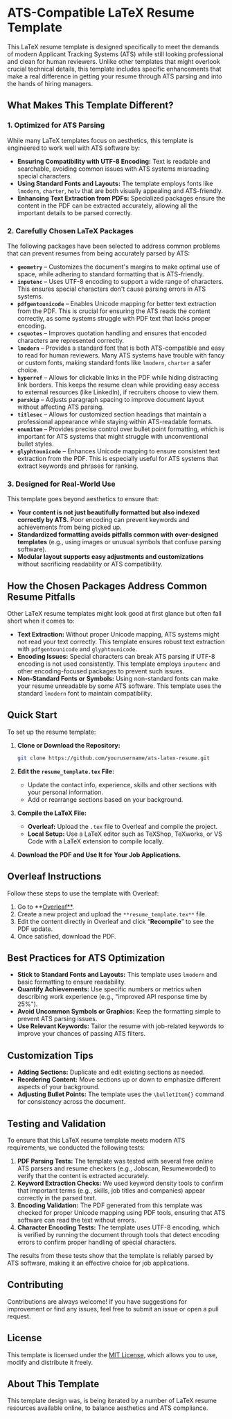 # ATS-Compatible LaTeX Resume Template

This LaTeX resume template is designed specifically to meet the demands of modern Applicant Tracking Systems (ATS) while still looking professional and clean for human reviewers. Unlike other templates that might overlook crucial technical details, this template includes specific enhancements that make a real difference in getting your resume through ATS parsing and into the hands of hiring managers.

## What Makes This Template Different?

### 1. Optimized for ATS Parsing
While many LaTeX templates focus on aesthetics, this template is engineered to work well with ATS software by:
- **Ensuring Compatibility with UTF-8 Encoding:** Text is readable and searchable, avoiding common issues with ATS systems misreading special characters.
- **Using Standard Fonts and Layouts:** The template employs fonts like `lmodern`, `charter`, `helv` that are both visually appealing and ATS-friendly.
- **Enhancing Text Extraction from PDFs:** Specialized packages ensure the content in the PDF can be extracted accurately, allowing all the important details to be parsed correctly.

### 2. Carefully Chosen LaTeX Packages

The following packages have been selected to address common problems that can prevent resumes from being accurately parsed by ATS:

- **`geometry`** – Customizes the document's margins to make optimal use of space, while adhering to standard formatting that is ATS-friendly.
- **`inputenc`** – Uses UTF-8 encoding to support a wide range of characters. This ensures special characters don't cause parsing errors in ATS systems.
- **`pdfgentounicode`** – Enables Unicode mapping for better text extraction from the PDF. This is crucial for ensuring the ATS reads the content correctly, as some systems struggle with PDF text that lacks proper encoding.
- **`csquotes`** – Improves quotation handling and ensures that encoded characters are represented correctly.
- **`lmodern`** – Provides a standard font that is both ATS-compatible and easy to read for human reviewers. Many ATS systems have trouble with fancy or custom fonts, making standard fonts like `lmodern`, `charter` a safer choice.
- **`hyperref`** – Allows for clickable links in the PDF while hiding distracting link borders. This keeps the resume clean while providing easy access to external resources (like LinkedIn), if recruiters choose to view them.
- **`parskip`** – Adjusts paragraph spacing to improve document layout without affecting ATS parsing.
- **`titlesec`** – Allows for customized section headings that maintain a professional appearance while staying within ATS-readable formats.
- **`enumitem`** – Provides precise control over bullet point formatting, which is important for ATS systems that might struggle with unconventional bullet styles.
- **`glyphtounicode`** – Enhances Unicode mapping to ensure consistent text extraction from the PDF. This is especially useful for ATS systems that extract keywords and phrases for ranking.

### 3. Designed for Real-World Use
This template goes beyond aesthetics to ensure that:
- **Your content is not just beautifully formatted but also indexed correctly by ATS.** Poor encoding can prevent keywords and achievements from being picked up.
- **Standardized formatting avoids pitfalls common with over-designed templates** (e.g., using images or unusual symbols that confuse parsing software).
- **Modular layout supports easy adjustments and customizations** without sacrificing readability or ATS compatibility.

## How the Chosen Packages Address Common Resume Pitfalls

Other LaTeX resume templates might look good at first glance but often fall short when it comes to:
- **Text Extraction:** Without proper Unicode mapping, ATS systems might not read your text correctly. This template ensures robust text extraction with `pdfgentounicode` and `glyphtounicode`.
- **Encoding Issues:** Special characters can break ATS parsing if UTF-8 encoding is not used consistently. This template employs `inputenc` and other encoding-focused packages to prevent such issues.
- **Non-Standard Fonts or Symbols:** Using non-standard fonts can make your resume unreadable by some ATS software. This template uses the standard `lmodern` font to maintain compatibility.

## Quick Start

To set up the resume template:

1. **Clone or Download the Repository:**
   ```bash
   git clone https://github.com/yourusername/ats-latex-resume.git
   ```
2. **Edit the `resume_template.tex` File:**
   - Update the contact info, experience, skills and other sections with your personal information.
   - Add or rearrange sections based on your background.

3. **Compile the LaTeX File:**
   - **Overleaf:** Upload the `.tex` file to Overleaf and compile the project.
   - **Local Setup:** Use a LaTeX editor such as TeXShop, TeXworks, or VS Code with a LaTeX extension to compile locally.

4. **Download the PDF and Use It for Your Job Applications.**

## Overleaf Instructions

Follow these steps to use the template with Overleaf:

1. Go to **[Overleaf**](https://www.overleaf.com/).
2. Create a new project and upload the `**resume_template.tex**` file.
3. Edit the content directly in Overleaf and click “**Recompile**” to see the PDF update.
4. Once satisfied, download the PDF.

## Best Practices for ATS Optimization

- **Stick to Standard Fonts and Layouts:** This template uses `lmodern` and basic formatting to ensure readability.
- **Quantify Achievements:** Use specific numbers or metrics when describing work experience (e.g., "improved API response time by 25%").
- **Avoid Uncommon Symbols or Graphics:** Keep the formatting simple to prevent ATS parsing issues.
- **Use Relevant Keywords:** Tailor the resume with job-related keywords to improve your chances of passing ATS filters.

## Customization Tips

- **Adding Sections:** Duplicate and edit existing sections as needed.
- **Reordering Content:** Move sections up or down to emphasize different aspects of your background.
- **Adjusting Bullet Points:** The template uses the `\bulletItem{}` command for consistency across the document.

## Testing and Validation

To ensure that this LaTeX resume template meets modern ATS requirements, we conducted the following tests:

1. **PDF Parsing Tests:** The template was tested with several free online ATS parsers and resume checkers (e.g., Jobscan, Resumeworded) to verify that the content is extracted accurately.
2. **Keyword Extraction Checks:** We used keyword density tools to confirm that important terms (e.g., skills, job titles and companies) appear correctly in the parsed text.
3. **Encoding Validation:** The PDF generated from this template was checked for proper Unicode mapping using PDF tools, ensuring that ATS software can read the text without errors.
4. **Character Encoding Tests:** The template uses UTF-8 encoding, which is verified by running the document through tools that detect encoding errors to confirm proper handling of special characters.

The results from these tests show that the template is reliably parsed by ATS software, making it an effective choice for job applications.

## Contributing

Contributions are always welcome! If you have suggestions for improvement or find any issues, feel free to submit an issue or open a pull request.

## License

This template is licensed under the [MIT License](LICENSE), which allows you to use, modify and distribute it freely.

## About This Template

This template design was, is being iterated by a number of LaTeX resume resources available online, to balance aesthetics and ATS compliance. 
